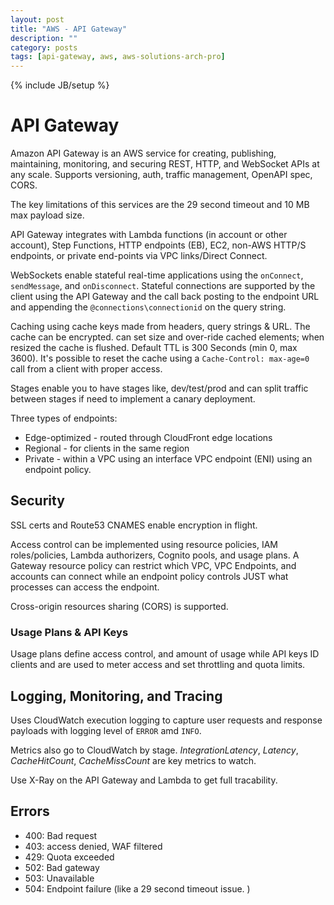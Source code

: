 ```yaml
---
layout: post
title: "AWS - API Gateway"
description: ""
category: posts
tags: [api-gateway, aws, aws-solutions-arch-pro]
---
```

{% include JB/setup %}

# API Gateway
Amazon API Gateway is an AWS service for creating, publishing, maintaining, monitoring, and securing REST, HTTP, and WebSocket APIs at any scale. Supports versioning, auth, traffic management, OpenAPI spec, CORS.

The key limitations of this services are the 29 second timeout and 10 MB max payload size.

API Gateway integrates with Lambda functions (in account or other account), Step Functions, HTTP endpoints (EB), EC2, non-AWS HTTP/S endpoints, or private end-points via VPC links/Direct Connect. 

WebSockets enable stateful real-time applications using the `onConnect`, `sendMessage`, and `onDisconnect`. Stateful connections are supported by the client using the API Gateway and the call back posting to the endpoint URL and appending the `@connections\connectionid` on the query string.

Caching using cache keys made from headers, query strings & URL. The cache can be encrypted. can set size and over-ride cached elements; when resized the cache is flushed. Default TTL is 300 Seconds (min 0, max 3600). It's possible to reset the cache using a `Cache-Control: max-age=0` call from a client with proper access.

Stages enable you to have stages like, dev/test/prod and can split traffic between stages if need to implement a canary deployment.

Three types of endpoints:
- Edge-optimized - routed through CloudFront edge locations
- Regional - for clients in the same region
- Private - within a VPC using an interface VPC endpoint (ENI) using an endpoint policy.

## Security
SSL certs and Route53 CNAMES enable encryption in flight.

Access control can be implemented using resource policies, IAM roles/policies, Lambda authorizers, Cognito pools, and usage plans. A Gateway resource policy can restrict which VPC, VPC Endpoints, and accounts can connect while an endpoint policy controls JUST what processes can access the endpoint.

Cross-origin resources sharing (CORS) is supported.

### Usage Plans & API Keys
Usage plans define access control, and amount of usage while API keys ID clients and are used to meter access and set throttling and quota limits.

## Logging, Monitoring, and Tracing

Uses CloudWatch execution logging to capture user requests and response payloads with logging level of `ERROR` amd `INFO`.

Metrics also go to CloudWatch by stage. _IntegrationLatency_, _Latency_, _CacheHitCount_, _CacheMissCount_ are key metrics to watch. 

Use X-Ray on the API Gateway and Lambda to get full tracability. 

## Errors
- 400: Bad request
- 403: access denied, WAF filtered
- 429: Quota exceeded
- 502: Bad gateway
- 503: Unavailable
- 504: Endpoint failure (like a 29 second timeout issue. )


